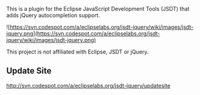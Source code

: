 This is a plugin for the Eclipse JavaScript Development Tools (JSDT) that adds jQuery autocompletion support.

![https://svn.codespot.com/a/eclipselabs.org/jsdt-jquery/wiki/images/jsdt-jquery.png](https://svn.codespot.com/a/eclipselabs.org/jsdt-jquery/wiki/images/jsdt-jquery.png)

This project is not affiliated with Eclipse, JSDT or jQuery.

## Update Site ##
http://svn.codespot.com/a/eclipselabs.org/jsdt-jquery/updatesite
